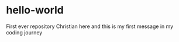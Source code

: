 # hello-world
First ever repository 
Christian here and this is my first message in my coding journey 
